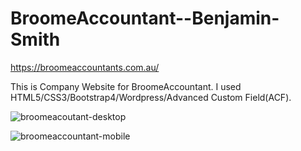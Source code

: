 # BroomeAccountant--Benjamin-Smith


https://broomeaccountants.com.au/


This is Company Website for BroomeAccountant.
I used HTML5/CSS3/Bootstrap4/Wordpress/Advanced Custom Field(ACF).


![broomeacoutant-desktop](https://user-images.githubusercontent.com/66811996/103241767-54255c00-49a8-11eb-8184-27eb55b51944.png)


![broomeaccountant-mobile](https://user-images.githubusercontent.com/66811996/103241772-58ea1000-49a8-11eb-8e7d-9f01b41bd74b.png)
